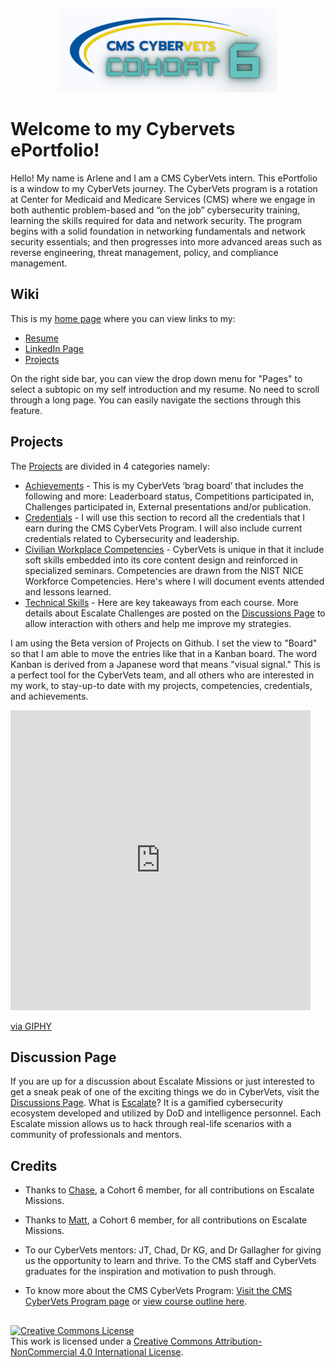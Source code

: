 ##

<p align="center">
<img src="https://github.com/apinste/CyberVets_ePortfolio/blob/main/wiki_images/C6%20banner%20white.png?raw=true" width="350"/>
</p>

# Welcome to my Cybervets ePortfolio!

Hello! My name is Arlene and I am a CMS CyberVets intern. This ePortfolio is a window to my CyberVets journey. The CyberVets program is a rotation at Center for Medicaid and Medicare Services (CMS) where we engage in both authentic problem-based and “on the job” cybersecurity training, learning the skills required for data and network security. The program begins with a solid foundation in networking fundamentals and network security essentials; and then progresses into more advanced areas such as reverse engineering, threat management, policy, and compliance management.

## Wiki

This is my [home page](https://github.com/apinste/CyberVets_ePortfolio/wiki) where you can view links to my:
* [Resume](https://github.com/apinste/CyberVets_ePortfolio/wiki/Resume) 
* [LinkedIn Page](https://www.linkedin.com/in/arlene-pinpin-stevens/)
* [Projects](https://github.com/apinste/CyberVets_ePortfolio/projects?type=beta)

On the right side bar, you can view the drop down menu for "Pages" to select a subtopic on my self introduction and my resume. No need to scroll through a long page. You can easily navigate the sections through this feature.

## Projects

The [Projects](https://github.com/apinste/CyberVets_ePortfolio/projects?type=beta) are divided in 4 categories namely:
* [Achievements](https://github.com/users/apinste/projects/6) - This is my CyberVets ‘brag board’ that includes the following and more: Leaderboard status, Competitions participated in, Challenges participated in, External presentations and/or publication.
* [Credentials](https://github.com/users/apinste/projects/5) - I will use this section to record all the credentials that I earn during the CMS CyberVets Program. I will also include current credentials related to Cybersecurity and leadership.
* [Civilian Workplace Competencies](https://github.com/users/apinste/projects/7) - CyberVets is unique in that it include soft skills embedded into its core content design and reinforced in specialized seminars. Competencies are drawn from the NIST NICE Workforce Competencies. Here's where I will document events attended and lessons learned.
* [Technical Skills](https://github.com/users/apinste/projects/8) - Here are key takeaways from each course. More details about Escalate Challenges are posted on the [Discussions Page](https://github.com/apinste/CyberVets_ePortfolio/discussions) to allow interaction with others and help me improve my strategies.

I am using the Beta version of Projects on Github. I set the view to "Board" so that I am able to move the entries like that in a Kanban board. The word Kanban is derived from a Japanese word that means "visual signal." This is a perfect tool for the CyberVets team, and all others who are interested in my work, to stay-up-to date with my projects, competencies, credentials, and achievements.

<iframe src="https://giphy.com/embed/FAFo1M7EC4gRZ4HETH" width="480" height="480" frameBorder="0" class="giphy-embed" allowFullScreen></iframe><p><a href="https://giphy.com/gifs/hello-hi-henlo-FAFo1M7EC4gRZ4HETH">via GIPHY</a></p>

## Discussion Page

If you are up for a discussion about Escalate Missions or just interested to get a sneak peak of one of the exciting things we do in CyberVets, visit the [Discussions Page](https://github.com/apinste/CyberVets_ePortfolio/discussions). What is [Escalate](https://escalate.today/)? It is a gamified cybersecurity ecosystem developed and utilized by DoD and intelligence personnel. Each Escalate mission allows us to hack through real-life scenarios with a community of professionals and mentors.

## Credits

* Thanks to [Chase](https://github.com/ChaseBCMS/CybervetsInfo/wiki), a Cohort 6 member, for all contributions on Escalate Missions.

* Thanks to [Matt](https://github.com/carmanm/CyberVets-Journal/wiki), a Cohort 6 member, for all contributions on Escalate Missions.

* To our CyberVets mentors: JT, Chad, Dr KG, and Dr Gallagher for giving us the opportunity to learn and thrive. To the CMS staff and CyberVets graduates for the inspiration and motivation to push through.

* To know more about the CMS CyberVets Program: [Visit the CMS CyberVets Program page](https://www.cms.gov/about-cms/careers-cms/cms-cybervets-program) or [view course outline here](https://www.cms.gov/files/document/cms-cybervet-course-outline.pdf).

##
<a rel="license" href="http://creativecommons.org/licenses/by-nc/4.0/"><img alt="Creative Commons License" style="border-width:0" src="https://i.creativecommons.org/l/by-nc/4.0/88x31.png" /></a><br />This work is licensed under a <a rel="license" href="http://creativecommons.org/licenses/by-nc/4.0/">Creative Commons Attribution-NonCommercial 4.0 International License</a>.
